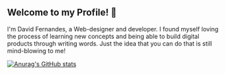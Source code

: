 ## Welcome to my Profile! 👋

I'm David Fernandes, a Web-designer and developer.
I found myself loving the process of learning new concepts and being able to build digital products through writing words.
Just the idea that you can do that is still mind-blowing to me!

[![Anurag's GitHub stats](https://github-readme-stats.vercel.app/api?username=dav1-fer)](https://github.com/anuraghazra/github-readme-stats)
